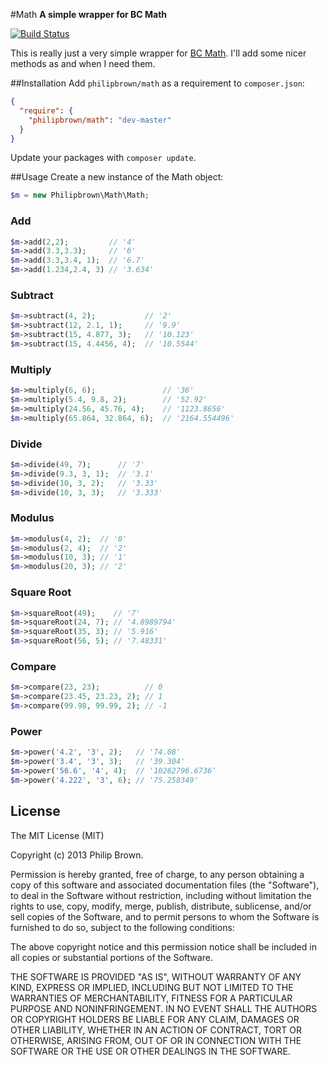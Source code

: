 #Math
**A simple wrapper for BC Math**

[![Build Status](https://travis-ci.org/philipbrown/math.png)](https://travis-ci.org/philipbrown/math)

This is really just a very simple wrapper for [BC Math](http://php.net/manual/en/book.bc.php). I'll add some nicer methods as and when I need them.

##Installation
Add `philipbrown/math` as a requirement to `composer.json`:

```json
{
  "require": {
    "philipbrown/math": "dev-master"
  }
}
```
Update your packages with `composer update`.

##Usage
Create a new instance of the Math object:
```php
$m = new Philipbrown\Math\Math;
```

### Add
```php
$m->add(2,2);         // '4'
$m->add(3.3,3.3);     // '6'
$m->add(3.3,3.4, 1);  // '6.7'
$m->add(1.234,2.4, 3) // '3.634'
```

### Subtract
```php
$m->subtract(4, 2);           // '2'
$m->subtract(12, 2.1, 1);     // '9.9'
$m->subtract(15, 4.877, 3);   // '10.123'
$m->subtract(15, 4.4456, 4);  // '10.5544'
```

### Multiply
```php
$m->multiply(6, 6);               // '36'
$m->multiply(5.4, 9.8, 2);        // '52.92'
$m->multiply(24.56, 45.76, 4);    // '1123.8656'
$m->multiply(65.864, 32.864, 6);  // '2164.554496'
```

### Divide
```php
$m->divide(49, 7);      // '7'
$m->divide(9.3, 3, 1);  // '3.1'
$m->divide(10, 3, 2);   // '3.33'
$m->divide(10, 3, 3);   // '3.333'
```

### Modulus
```php
$m->modulus(4, 2);  // '0'
$m->modulus(2, 4);  // '2'
$m->modulus(10, 3); // '1'
$m->modulus(20, 3); // '2'
```

### Square Root
```php
$m->squareRoot(49);    // '7'
$m->squareRoot(24, 7); // '4.8989794'
$m->squareRoot(35, 3); // '5.916'
$m->squareRoot(56, 5); // '7.48331'
```

### Compare
```php
$m->compare(23, 23);          // 0
$m->compare(23.45, 23.23, 2); // 1
$m->compare(99.98, 99.99, 2); // -1
```

### Power
```php
$m->power('4.2', '3', 2);   // '74.08'
$m->power('3.4', '3', 3);   // '39.304'
$m->power('56.6', '4', 4);  // '10262796.6736'
$m->power('4.222', '3', 6); // '75.258349'
```

## License
The MIT License (MIT)

Copyright (c) 2013 Philip Brown.

Permission is hereby granted, free of charge, to any person obtaining a copy of
this software and associated documentation files (the "Software"), to deal in
the Software without restriction, including without limitation the rights to
use, copy, modify, merge, publish, distribute, sublicense, and/or sell copies of
the Software, and to permit persons to whom the Software is furnished to do so,
subject to the following conditions:

The above copyright notice and this permission notice shall be included in all
copies or substantial portions of the Software.

THE SOFTWARE IS PROVIDED "AS IS", WITHOUT WARRANTY OF ANY KIND, EXPRESS OR
IMPLIED, INCLUDING BUT NOT LIMITED TO THE WARRANTIES OF MERCHANTABILITY, FITNESS
FOR A PARTICULAR PURPOSE AND NONINFRINGEMENT. IN NO EVENT SHALL THE AUTHORS OR
COPYRIGHT HOLDERS BE LIABLE FOR ANY CLAIM, DAMAGES OR OTHER LIABILITY, WHETHER
IN AN ACTION OF CONTRACT, TORT OR OTHERWISE, ARISING FROM, OUT OF OR IN
CONNECTION WITH THE SOFTWARE OR THE USE OR OTHER DEALINGS IN THE SOFTWARE.

